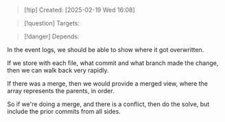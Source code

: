 
>[!tip] Created: [2025-02-19 Wed 16:08]

>[!question] Targets: 

>[!danger] Depends: 

In the event logs, we should be able to show where it got overwritten.

If we store with each file, what commit and what branch made the change, then we can walk back very rapidly.

If there was a merge, then we would provide a merged view, where the array represents the parents, in order.

So if we're doing a merge, and there is a conflict, then do the solve, but include the prior commits from all sides.